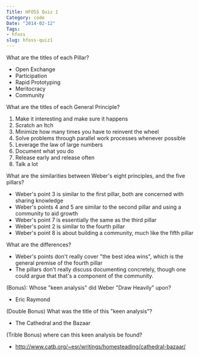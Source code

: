 ```yaml
---
Title: HFOSS Quiz 1
Category: code
Date: "2014-02-12"
Tags:
- hfoss
slug: hfoss-quiz1
---
```


What are the titles of each Pillar?

- Open Exchange
- Participation
- Rapid Prototyping
- Meritocracy
- Community

What are the titles of each General Principle?

1. Make it interesting and make sure it happens
2. Scratch an Itch
3. Minimize how many times you have to reinvent the wheel
4. Solve problems through parallel work processes whenever possible
5. Leverage the law of large numbers
6. Document what you do
7. Release early and release often
8. Talk a lot

What are the similarities between Weber's eight principles, and the five pillars?

- Weber's point 3 is similar to the first pillar, both are concerned with sharing knowledge
- Weber's points 4 and 5 are similar to the second pillar and using a community to aid growth
- Weber's point 7 is essentially the same as the third pillar
- Weber's point 2 is similar to the fourth pillar
- Weber's point 8 is about building a community, much like the fifth pillar

What are the differences?

- Weber's points don't really cover "the best idea wins", which is the general premise of the fourth pillar
- The pillars don't really discuss documenting concretely, though one could argue that that's a component of the community.

(Bonus): Whose "keen analysis" did Weber "Draw Heavily" upon?

- Eric Raymond

(Double Bonus) What was the title of this "keen analysis"?

- The Cathedral and the Bazaar

(Trible Bonus) where can this keen analysis be found?

- http://www.catb.org/~esr/writings/homesteading/cathedral-bazaar/
